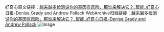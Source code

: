 好奇心原文链接：[越来越多检测说你的基因有风险，那谁来解决它？_智能_好奇心日报-Denise Grady and Andrew Pollack](https://www.qdaily.com/articles/2534.html)
WebArchive归档链接：[越来越多检测说你的基因有风险，那谁来解决它？_智能_好奇心日报-Denise Grady and Andrew Pollack](http://web.archive.org/web/20190623151206/https://www.qdaily.com/articles/2534.html)
![image](http://ww3.sinaimg.cn/large/007d5XDpgy1g3vc437kesj30u04kinpd)